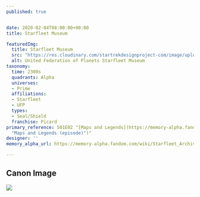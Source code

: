```yaml
---
published: true


date: 2020-02-04T08:00:00+00:00
title: Starfleet Museum

featuredImg:
  title: Starfleet Museum
  src: "https://res.cloudinary.com/startrekdesignproject-com/image/upload/v1580844468/StarfleetMuseum.png"
  alt: United Federation of Planets Starfleet Museum
taxonomy:
  time: 2300s
  quadrants: Alpha
  universes:
  - Prime
  affiliations:
  - Starfleet
  - UFP
  types:
  - Seal/Shield
  franchise: Picard
primary_reference: S01E02 "[Maps and Legends](https://memory-alpha.fandom.com/wiki/Maps_and_Legends_(episode)
  "Maps and Legends (episode)")"
designer: ''
memory_alpha_url: https://memory-alpha.fandom.com/wiki/Starfleet_Archive_Museum

---
```

## Canon Image

![](https://res.cloudinary.com/startrekdesignproject-com/image/upload/v1580844468/StarfleetMuseum_PCD1x1.jpg)